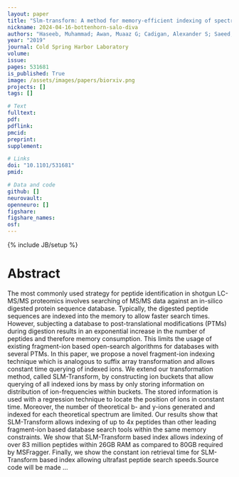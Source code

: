 ```yaml
---
layout: paper
title: "Slm-transform: A method for memory-efficient indexing of spectra for database search in lc-ms/ms proteomics"
nickname: 2024-04-16-bottenhorn-salo-diva
authors: "Haseeb, Muhammad; Awan, Muaaz G; Cadigan, Alexander S; Saeed, Fahad; "
year: "2019"
journal: Cold Spring Harbor Laboratory
volume: 
issue:
pages: 531681
is_published: True
image: /assets/images/papers/biorxiv.png
projects: []
tags: []

# Text
fulltext:
pdf:
pdflink:
pmcid:
preprint: 
supplement:

# Links
doi: "10.1101/531681"
pmid:

# Data and code
github: []
neurovault:
openneuro: []
figshare:
figshare_names:
osf:
---
```

{% include JB/setup %}

# Abstract

The most commonly used strategy for peptide identification in shotgun LC-MS/MS proteomics involves searching of MS/MS data against an in-silico digested protein sequence database. Typically, the digested peptide sequences are indexed into the memory to allow faster search times. However, subjecting a database to post-translational modifications (PTMs) during digestion results in an exponential increase in the number of peptides and therefore memory consumption. This limits the usage of existing fragment-ion based open-search algorithms for databases with several PTMs. In this paper, we propose a novel fragment-ion indexing technique which is analogous to suffix array transformation and allows constant time querying of indexed ions. We extend our transformation method, called SLM-Transform, by constructing ion buckets that allow querying of all indexed ions by mass by only storing information on distribution of ion-frequencies within buckets. The stored information is used with a regression technique to locate the position of ions in constant time. Moreover, the number of theoretical b- and y-ions generated and indexed for each theoretical spectrum are limited. Our results show that SLM-Transform allows indexing of up to 4x peptides than other leading fragment-ion based database search tools within the same memory constraints. We show that SLM-Transform based index allows indexing of over 83 million peptides within 26GB RAM as compared to 80GB required by MSFragger. Finally, we show the constant ion retrieval time for SLM-Transform based index allowing ultrafast peptide search speeds.Source code will be made …
